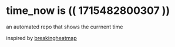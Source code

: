 # time_now is (( 1715482800307 ))

an automated repo that shows the currnent time

inspired by [breakingheatmap](https://github.com/breakingheatmap/breakingheatmap)